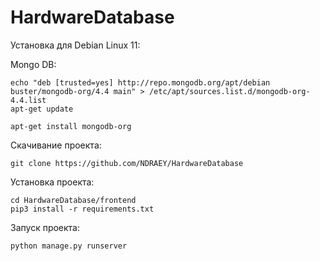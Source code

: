 # HardwareDatabase

Установка для Debian Linux 11:

Mongo DB:
```
echo "deb [trusted=yes] http://repo.mongodb.org/apt/debian buster/mongodb-org/4.4 main" > /etc/apt/sources.list.d/mongodb-org-4.4.list
apt-get update

apt-get install mongodb-org
```

Скачивание проекта:
```
git clone https://github.com/NDRAEY/HardwareDatabase
```

Установка проекта:
```
cd HardwareDatabase/frontend
pip3 install -r requirements.txt
```

Запуск проекта:
```
python manage.py runserver
```
